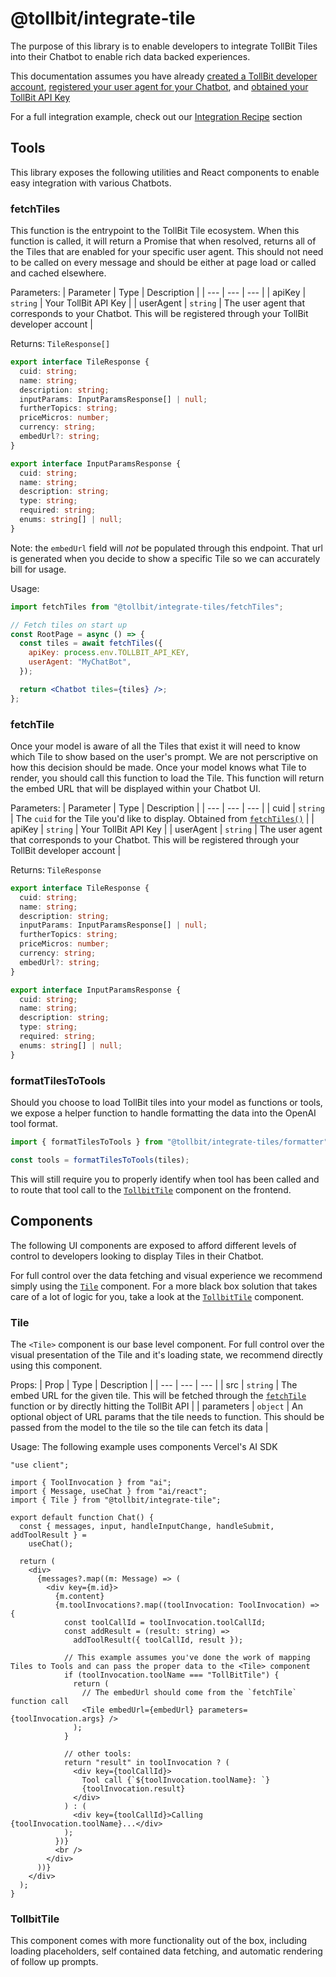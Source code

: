 # @tollbit/integrate-tile

The purpose of this library is to enable developers to integrate TollBit Tiles into their Chatbot to enable rich data backed experiences.

This documentation assumes you have already [created a TollBit developer account](), [registered your user agent for your Chatbot](), and [obtained your TollBit API Key]()

For a full integration example, check out our [Integration Recipe](#integration-recipe) section

## Tools

This library exposes the following utilities and React components to enable easy integration with various Chatbots.

### fetchTiles

This function is the entrypoint to the TollBit Tile ecosystem. When this function is called, it will return a Promise that when resolved, returns all of the Tiles that are enabled for your specific user agent. This should not need to be called on every message and should be either at page load or called and cached elsewhere.

Parameters:
| Parameter | Type | Description |
| --- | --- | --- |
| apiKey | `string` | Your TollBit API Key |
| userAgent | `string` | The user agent that corresponds to your Chatbot. This will be registered through your TollBit developer account |

Returns:
`TileResponse[]`

```ts
export interface TileResponse {
  cuid: string;
  name: string;
  description: string;
  inputParams: InputParamsResponse[] | null;
  furtherTopics: string;
  priceMicros: number;
  currency: string;
  embedUrl?: string;
}

export interface InputParamsResponse {
  cuid: string;
  name: string;
  description: string;
  type: string;
  required: string;
  enums: string[] | null;
}
```

Note: the `embedUrl` field will _not_ be populated through this endpoint. That url is generated when you decide to show a specific Tile so we can accurately bill for usage.

Usage:

```jsx
import fetchTiles from "@tollbit/integrate-tiles/fetchTiles";

// Fetch tiles on start up
const RootPage = async () => {
  const tiles = await fetchTiles({
    apiKey: process.env.TOLLBIT_API_KEY,
    userAgent: "MyChatBot",
  });

  return <Chatbot tiles={tiles} />;
};
```

### fetchTile

Once your model is aware of all the Tiles that exist it will need to know which Tile to show based on the user's prompt. We are not perscriptive on how this decision should be made. Once your model knows what Tile to render, you should call this function to load the Tile. This function will return the embed URL that will be displayed within your Chatbot UI.

Parameters:
| Parameter | Type | Description |
| --- | --- | --- |
| cuid | `string` | The `cuid` for the Tile you'd like to display. Obtained from [`fetchTiles()`](#fetchtiles) |
| apiKey | `string` | Your TollBit API Key |
| userAgent | `string` | The user agent that corresponds to your Chatbot. This will be registered through your TollBit developer account |

Returns:
`TileResponse`

```ts
export interface TileResponse {
  cuid: string;
  name: string;
  description: string;
  inputParams: InputParamsResponse[] | null;
  furtherTopics: string;
  priceMicros: number;
  currency: string;
  embedUrl?: string;
}

export interface InputParamsResponse {
  cuid: string;
  name: string;
  description: string;
  type: string;
  required: string;
  enums: string[] | null;
}
```

### formatTilesToTools

Should you choose to load TollBit tiles into your model as functions or tools, we expose a helper function to handle formatting the data into the OpenAI tool format.

```js
import { formatTilesToTools } from "@tollbit/integrate-tiles/formatter";

const tools = formatTilesToTools(tiles);
```

This will still require you to properly identify when tool has been called and to route that tool call to the [`TollbitTile`](#tollbittile) component on the frontend.

## Components

The following UI components are exposed to afford different levels of control to developers looking to display Tiles in their Chatbot.

For full control over the data fetching and visual experience we recommend simply using the [`Tile`](#tile) component. For a more black box solution that takes care of a lot of logic for you, take a look at the [`TollbitTile`](#tollbittile) component.

### Tile

The `<Tile>` component is our base level component. For full control over the visual presentation of the Tile and it's loading state, we recommend directly using this component.

Props:
| Prop | Type | Description |
| --- | --- | --- |
| src | `string` | The embed URL for the given tile. This will be fetched through the [`fetchTile`](#fetchtile) function or by directly hitting the TollBit API |
| parameters | `object` | An optional object of URL params that the tile needs to function. This should be passed from the model to the tile so the tile can fetch its data |

Usage:
The following example uses components Vercel's AI SDK

```tsx
"use client";

import { ToolInvocation } from "ai";
import { Message, useChat } from "ai/react";
import { Tile } from "@tollbit/integrate-tile";

export default function Chat() {
  const { messages, input, handleInputChange, handleSubmit, addToolResult } =
    useChat();

  return (
    <div>
      {messages?.map((m: Message) => (
        <div key={m.id}>
          {m.content}
          {m.toolInvocations?.map((toolInvocation: ToolInvocation) => {
            const toolCallId = toolInvocation.toolCallId;
            const addResult = (result: string) =>
              addToolResult({ toolCallId, result });

            // This example assumes you've done the work of mapping Tiles to Tools and can pass the proper data to the <Tile> component
            if (toolInvocation.toolName === "TollBitTile") {
              return (
                // The embedUrl should come from the `fetchTile` function call
                <Tile embedUrl={embedUrl} parameters={toolInvocation.args} />
              );
            }

            // other tools:
            return "result" in toolInvocation ? (
              <div key={toolCallId}>
                Tool call {`${toolInvocation.toolName}: `}
                {toolInvocation.result}
              </div>
            ) : (
              <div key={toolCallId}>Calling {toolInvocation.toolName}...</div>
            );
          })}
          <br />
        </div>
      ))}
    </div>
  );
}
```

### TollbitTile

This component comes with more functionality out of the box, including loading placeholders, self contained data fetching, and automatic rendering of follow up prompts.

###
